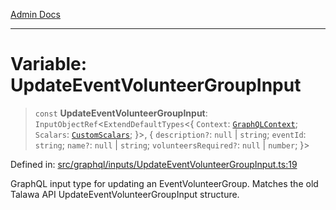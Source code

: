 [Admin Docs](/)

***

# Variable: UpdateEventVolunteerGroupInput

> `const` **UpdateEventVolunteerGroupInput**: `InputObjectRef`\<`ExtendDefaultTypes`\<\{ `Context`: [`GraphQLContext`](../../../context/type-aliases/GraphQLContext.md); `Scalars`: [`CustomScalars`](../../../scalars/type-aliases/CustomScalars.md); \}\>, \{ `description?`: `null` \| `string`; `eventId`: `string`; `name?`: `null` \| `string`; `volunteersRequired?`: `null` \| `number`; \}\>

Defined in: [src/graphql/inputs/UpdateEventVolunteerGroupInput.ts:19](https://github.com/Sourya07/talawa-api/blob/ead7a48e0174153214ee7311f8b242ee1c1a12ca/src/graphql/inputs/UpdateEventVolunteerGroupInput.ts#L19)

GraphQL input type for updating an EventVolunteerGroup.
Matches the old Talawa API UpdateEventVolunteerGroupInput structure.
